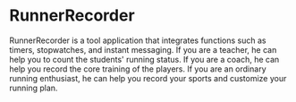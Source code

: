 # RunnerRecorder
RunnerRecorder is a tool application that integrates functions such as timers, stopwatches, and instant messaging. If you are a teacher, he can help you to count the students' running status. If you are a coach, he can help you record the core training of the players. If you are an ordinary running enthusiast, he can help you record your sports and customize your running plan.
